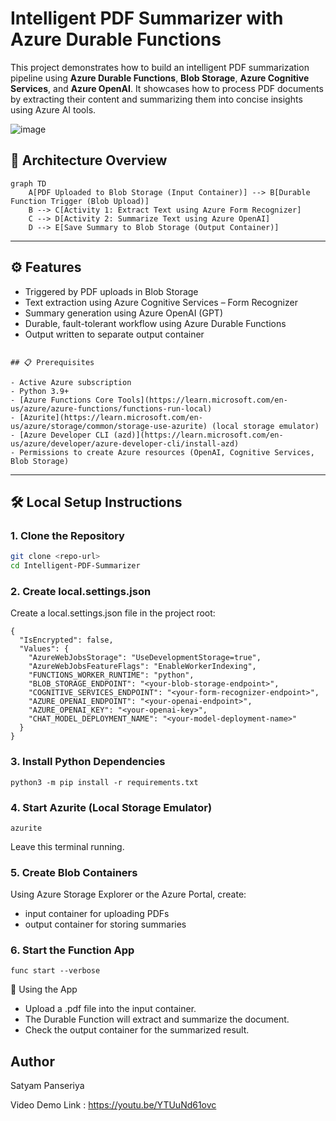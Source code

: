 # Intelligent PDF Summarizer with Azure Durable Functions

This project demonstrates how to build an intelligent PDF summarization pipeline using **Azure Durable Functions**, **Blob Storage**, **Azure Cognitive Services**, and **Azure OpenAI**. It showcases how to process PDF documents by extracting their content and summarizing them into concise insights using Azure AI tools.

![image](https://github.com/user-attachments/assets/f7b90a7d-f347-41e0-9203-6b5a350d400f)

## 🧩 Architecture Overview

```
graph TD
    A[PDF Uploaded to Blob Storage (Input Container)] --> B[Durable Function Trigger (Blob Upload)]
    B --> C[Activity 1: Extract Text using Azure Form Recognizer]
    C --> D[Activity 2: Summarize Text using Azure OpenAI]
    D --> E[Save Summary to Blob Storage (Output Container)]

```
---

## ⚙️ Features

- Triggered by PDF uploads in Blob Storage
- Text extraction using Azure Cognitive Services – Form Recognizer
- Summary generation using Azure OpenAI (GPT)
- Durable, fault-tolerant workflow using Azure Durable Functions
- Output written to separate output container
```

## 📋 Prerequisites

- Active Azure subscription
- Python 3.9+
- [Azure Functions Core Tools](https://learn.microsoft.com/en-us/azure/azure-functions/functions-run-local)
- [Azurite](https://learn.microsoft.com/en-us/azure/storage/common/storage-use-azurite) (local storage emulator)
- [Azure Developer CLI (azd)](https://learn.microsoft.com/en-us/azure/developer/azure-developer-cli/install-azd)
- Permissions to create Azure resources (OpenAI, Cognitive Services, Blob Storage)
```
---

## 🛠 Local Setup Instructions

### 1. Clone the Repository

```bash
git clone <repo-url>
cd Intelligent-PDF-Summarizer
```
### 2. Create local.settings.json
Create a local.settings.json file in the project root:

```
{
  "IsEncrypted": false,
  "Values": {
    "AzureWebJobsStorage": "UseDevelopmentStorage=true",
    "AzureWebJobsFeatureFlags": "EnableWorkerIndexing",
    "FUNCTIONS_WORKER_RUNTIME": "python",
    "BLOB_STORAGE_ENDPOINT": "<your-blob-storage-endpoint>",
    "COGNITIVE_SERVICES_ENDPOINT": "<your-form-recognizer-endpoint>",
    "AZURE_OPENAI_ENDPOINT": "<your-openai-endpoint>",
    "AZURE_OPENAI_KEY": "<your-openai-key>",
    "CHAT_MODEL_DEPLOYMENT_NAME": "<your-model-deployment-name>"
  }
}
```

### 3. Install Python Dependencies
```
python3 -m pip install -r requirements.txt
```
### 4. Start Azurite (Local Storage Emulator)
```
azurite
```
Leave this terminal running.

### 5. Create Blob Containers
Using Azure Storage Explorer or the Azure Portal, create:
  - input container for uploading PDFs
  - output container for storing summaries

### 6. Start the Function App
```
func start --verbose
```

🚀 Using the App
  - Upload a .pdf file into the input container.
  - The Durable Function will extract and summarize the document.
  - Check the output container for the summarized result.

## Author
Satyam Panseriya

Video Demo Link : https://youtu.be/YTUuNd61ovc

